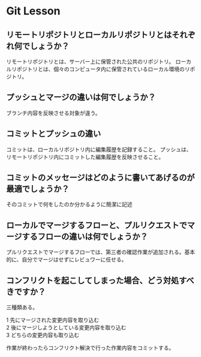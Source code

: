 # Git Lesson

## リモートリポジトリとローカルリポジトリとはそれぞれ何でしょうか？

リモートリポジトリとは、サーバー上に保管された公共のリポジトリ。
ローカルリポジトリとは、個々のコンピュータ内に保管されているローカル環境のリポジトリ。

## プッシュとマージの違いは何でしょうか？

ブランチ内容を反映させる対象が違う。

## コミットとプッシュの違い

コミットは、ローカルリポジトリ内に編集履歴を記録すること。
プッシュは、リモートリポジトリ内にコミットした編集履歴を反映させること。

## コミットのメッセージはどのように書いてあげるのが最適でしょうか？

そのコミットで何をしたのか分かるように簡潔に記述

## ローカルでマージするフローと、プルリクエストでマージするフローの違いは何でしょうか？

プルリクエストでマージするフローでは、第三者の確認作業が追加される。基本的に、自分でマージはせずにレビュワーに任せる。

## コンフリクトを起こしてしまった場合、どう対処すべきですか？

三種類ある。

1 先にマージされた変更内容を取り込む  
2 後にマージしようとしている変更内容を取り込む  
3 どちらの変更内容も取り込む

作業が終わったらコンフリクト解決で行った作業内容をコミットする。